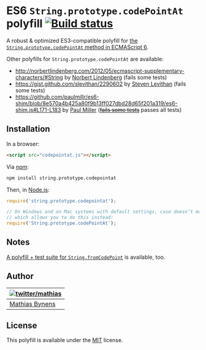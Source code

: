 # ES6 `String.prototype.codePointAt` polyfill [![Build status](https://travis-ci.org/mathiasbynens/String.prototype.codePointAt.png?branch=master)](https://travis-ci.org/mathiasbynens/String.prototype.codePointAt)

A robust & optimized ES3-compatible polyfill for [the `String.prototype.codePointAt` method in ECMAScript 6](http://people.mozilla.org/~jorendorff/es6-draft.html#sec-string.prototype.codepointat).

Other polyfills for `String.prototype.codePointAt` are available:

* <http://norbertlindenberg.com/2012/05/ecmascript-supplementary-characters/#String> by [Norbert Lindenberg](http://norbertlindenberg.com/) (fails some tests)
* <https://gist.github.com/slevithan/2290602> by [Steven Levithan](http://stevenlevithan.com/) (fails some tests)
* <https://github.com/paulmillr/es6-shim/blob/8e570a4b425a80f9b13ff027dbd28d65f201a319/es6-shim.js#L171-L183> by [Paul Miller](http://paulmillr.com/) (~~[fails some tests](https://github.com/paulmillr/es6-shim/issues/166)~~ passes all tests)

## Installation

In a browser:

```html
<script src="codepointat.js"></script>
```

Via [npm](http://npmjs.org/):

```bash
npm install string.prototype.codepointat
```

Then, in [Node.js](http://nodejs.org/):

```js
require('string.prototype.codepointat');

// On Windows and on Mac systems with default settings, case doesn’t matter,
// which allows you to do this instead:
require('String.prototype.codePointAt');
```

## Notes

[A polyfill + test suite for `String.fromCodePoint`](http://mths.be/fromcodepoint) is available, too.

## Author

| [![twitter/mathias](http://gravatar.com/avatar/24e08a9ea84deb17ae121074d0f17125?s=70)](http://twitter.com/mathias "Follow @mathias on Twitter") |
|---|
| [Mathias Bynens](http://mathiasbynens.be/) |

## License

This polyfill is available under the [MIT](http://mths.be/mit) license.
